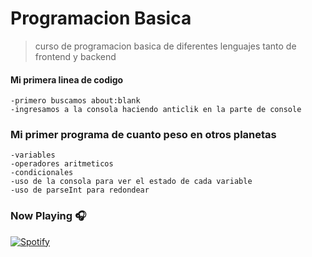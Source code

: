 # Programacion Basica

>curso de programacion basica de diferentes lenguajes tanto de frontend y backend

#### Mi primera linea de codigo
    -primero buscamos about:blank
    -ingresamos a la consola haciendo anticlik en la parte de console

### Mi primer programa de cuanto peso en otros planetas
    -variables
    -operadores aritmeticos
    -condicionales
    -uso de la consola para ver el estado de cada variable
    -uso de parseInt para redondear

### Now Playing 🎧

[![Spotify](https://novatorem-m84nrore7-developers.vercel.app/api/spotify)](https://open.spotify.com/user/akshat-rastogi-1n-c0re)
